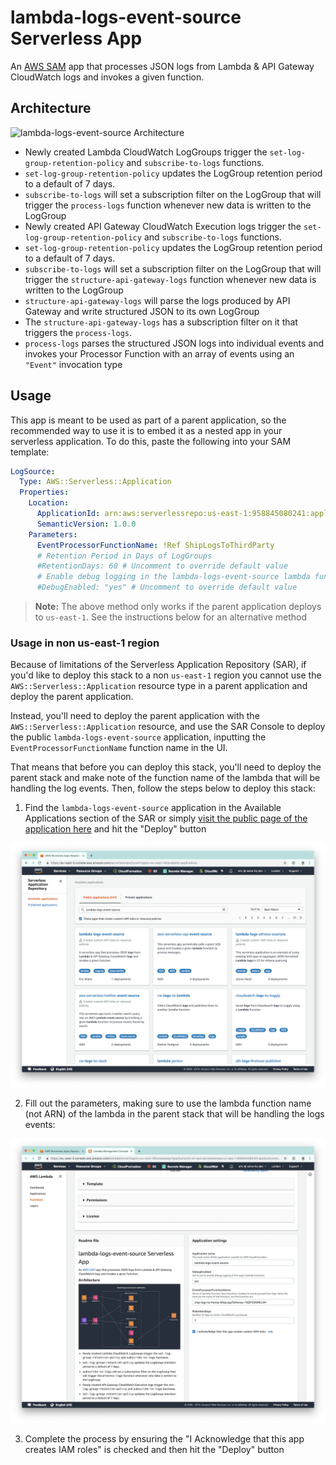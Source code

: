 # lambda-logs-event-source Serverless App

An [AWS SAM](https://github.com/awslabs/serverless-application-model) app that processes JSON logs from Lambda & API Gateway CloudWatch logs and invokes a given function.

## Architecture

![lambda-logs-event-source Architecture](https://github.com/solve-hq/lambda-logs-event-source/raw/master/assets/lambda-logs-event-processor-arch-diagram.png)

- Newly created Lambda CloudWatch LogGroups trigger the `set-log-group-retention-policy` and `subscribe-to-logs` functions.
- `set-log-group-retention-policy` updates the LogGroup retention period to a default of 7 days.
- `subscribe-to-logs` will set a subscription filter on the LogGroup that will trigger the `process-logs` function whenever new data is written to the LogGroup
- Newly created API Gateway CloudWatch Execution logs trigger the `set-log-group-retention-policy` and `subscribe-to-logs` functions.
- `set-log-group-retention-policy` updates the LogGroup retention period to a default of 7 days.
- `subscribe-to-logs` will set a subscription filter on the LogGroup that will trigger the `structure-api-gateway-logs` function whenever new data is written to the LogGroup
- `structure-api-gateway-logs` will parse the logs produced by API Gateway and write structured JSON to its own LogGroup
- The `structure-api-gateway-logs` has a subscription filter on it that triggers the `process-logs`.
- `process-logs` parses the structured JSON logs into individual events and invokes your Processor Function with an array of events using an `"Event"` invocation type

## Usage

This app is meant to be used as part of a parent application, so the recommended way to use it is to embed it as a nested app in your serverless application. To do this, paste the following into your SAM template:

```yaml
LogSource:
  Type: AWS::Serverless::Application
  Properties:
    Location:
      ApplicationId: arn:aws:serverlessrepo:us-east-1:958845080241:applications/lambda-logs-event-source
      SemanticVersion: 1.0.0
    Parameters:
      EventProcessorFunctionName: !Ref ShipLogsToThirdParty
      # Retention Period in Days of LogGroups
      #RetentionDays: 60 # Uncomment to override default value
      # Enable debug logging in the lambda-logs-event-source lambda functions
      #DebugEnabled: "yes" # Uncomment to override default value
```

> **Note:** The above method only works if the parent application deploys to `us-east-1`. See the instructions below for an alternative method

### Usage in non us-east-1 region

Because of limitations of the Serverless Application Repository (SAR), if you'd like to deploy this stack to a non `us-east-1` region you cannot use the `AWS::Serverless::Application` resource type in a parent application and deploy the parent application.

Instead, you'll need to deploy the parent application with the `AWS::Serverless::Application` resource, and use the SAR Console to deploy the public `lambda-logs-event-source` application, inputting the `EventProcessorFunctionName` function name in the UI.

That means that before you can deploy this stack, you'll need to deploy the parent stack and make note of the function name of the lambda that will be handling the log events. Then, follow the steps below to deploy this stack:

1. Find the `lambda-logs-event-source` application in the Available Applications section of the SAR or simply [visit the public page of the application here](https://serverlessrepo.aws.amazon.com/applications/arn:aws:serverlessrepo:us-east-1:958845080241:applications~lambda-logs-event-source) and hit the "Deploy" button

![Step 1](/assets/deploy-step-1.png)

2. Fill out the parameters, making sure to use the lambda function name (not ARN) of the lambda in the parent stack that will be handling the logs events:

![Step 2](assets/deploy-step-2.png)

3. Complete the process by ensuring the "I Acknowledge that this app creates IAM roles" is checked and then hit the "Deploy" button
